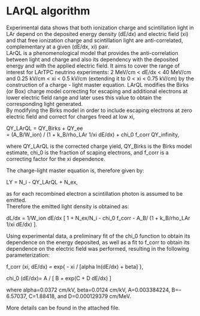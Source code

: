 # LArQL algorithm

Experimental data shows that both ionization charge and scintillation light in LAr depend on the deposited energy density (dE/dx) and electric field (xi) and that free ionization charge and scintillation light are anti-correlated, complementary at a given (dE/dx, xi) pair.  
LArQL is a phenomenological model that provides the anti-correlation between light and charge and also its dependency with the deposited energy and with the applied electric field. It aims to cover the range of interest for LArTPC neutrino experiments: 2 MeV/cm \< dE/dx \< 40 MeV/cm and 0.25 kV/cm \< xi \< 0.5 kV/cm (extending it to 0 \< xi \< 0.75 kV/cm) by the construction of a charge - light master equation. LArQL modifies the Birks (or Box) charge model correcting for escaping and additional electrons at lower electric field range and later uses this value to obtain the corresponding light generated.  
By modifying the Birks model in order to include escaping electrons at zero electric field and correct for charges freed at low xi,

QY_LArQL = QY_Birks + QY_ee  
= (A_B/W_ion) / (1 + k_B/rho_LAr 1/xi dE/dx) + chi_0 f_corr QY_infinity,

where QY_LArQL is the corrected charge yield, QY_Birks is the Birks model estimate, chi_0 is the fraction of scaping electrons, and f_corr is a correcting factor for the xi dependence.

The charge-light master equation is, therefore given by:

LY = N_i - QY_LArQL + N_ex,

as for each recombined electron a scintillation photon is assumed to be emitted.  
Therefore the emitted light density is obtained as:

dL/dx = 1/W_ion dE/dx \[ 1 + N_ex/N_i - chi_0 f_corr - A_B/ (1 + k_B/rho_LAr 1/xi dE/dx) \].

Using experimental data, a preliminary fit of the chi_0 function to obtain its dependence on the energy deposited, as well as a fit to f_corr to obtain its dependence on the electric field was performed, resulting in the following parameterization:

f_corr (xi, dE/dx) = exp{ - xi / \[alpha ln(dE/dx) + beta\] },

chi_0 (dE/dx)= A / \[ B + exp(C + D dE/dx) \]

where alpha=0.0372 cm/kV, beta=0.0124 cm/kV, A=0.003384224, B=–6.57037, C=1.88418, and D=0.000129379 cm/MeV.

More details can be found in the attached file.
